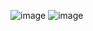 ![image](https://github.com/user-attachments/assets/cf6fe84a-a0b3-402f-b72a-bff69205747a)
![image](https://github.com/user-attachments/assets/19d0e610-fcee-4341-9155-e72fefc4080d)
